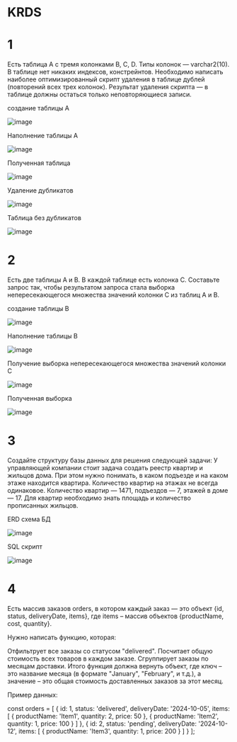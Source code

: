 # KRDS
# 1
Есть таблица A с тремя колонками B, C, D. Типы колонок — varchar2(10). В таблице нет никаких индексов, констрейнтов. Необходимо написать наиболее оптимизированный скрипт удаления в таблице дублей (повторений всех трех колонок). Результат удаления скрипта — в таблице должны остаться только неповторяющиеся записи.

создание таблицы A

![image](https://github.com/user-attachments/assets/757d3a1b-8ef0-4d4c-8f8c-7f29b1e3d79b)

Наполнение таблицы A

![image](https://github.com/user-attachments/assets/c900c985-e0d5-4d35-a2de-97fb3f72e8ef)

Полученная таблица

![image](https://github.com/user-attachments/assets/fdee3a30-33e5-4d86-9d2b-f87cf9768c97)

Удаление дубликатов

![image](https://github.com/user-attachments/assets/c0fcc7c6-c9bf-4fd7-af04-824820ee5871)

Таблица без дубликатов

![image](https://github.com/user-attachments/assets/bb895c80-a1d1-46f2-859b-0bd5e993cb04)

# 2
Есть две таблицы A и B. В каждой таблице есть колонка C. Составьте запрос так, чтобы результатом запроса стала выборка непересекающегося множества значений колонки C из таблиц A и B.

создание таблицы B

![image](https://github.com/user-attachments/assets/03deb52b-bf47-4f6b-9c44-8485ecb1a909)

Наполнение таблицы B

![image](https://github.com/user-attachments/assets/5bed0923-3ecc-4275-8adc-3abf7561e47d)

Получение выборка непересекающегося множества значений колонки C

![image](https://github.com/user-attachments/assets/06c64c85-86b7-48c2-a58c-e3eb52df83a7)

Полученная выборка

![image](https://github.com/user-attachments/assets/b124c6b9-1e06-46b3-ad58-d4f539cdfaa8)

# 3
Создайте структуру базы данных для решения следующей задачи: У управляющей компании стоит задача создать реестр квартир и жильцов дома. При этом нужно понимать, в каком подъезде и на каком этаже находится квартира. Количество квартир на этажах не всегда одинаковое. Количество квартир — 1471, подъездов — 7, этажей в доме — 17. Для квартир необходимо знать площадь и количество прописанных жильцов.


ERD схема БД

![image](https://github.com/user-attachments/assets/ea13729a-c08e-4e60-934c-03d6f3e6170d)

SQL скрипт

![image](https://github.com/user-attachments/assets/fa76387b-b115-458b-b590-8d3d4e83039a)

# 4
Есть массив заказов orders, в котором каждый заказ — это объект {id, status, deliveryDate, items}, где items – массив объектов {productName, cost, quantity}.

Нужно написать функцию, которая:

Отфильтрует все заказы со статусом "delivered".
Посчитает общую стоимость всех товаров в каждом заказе.
Сгруппирует заказы по месяцам доставки.
Итого функция должна вернуть объект, где ключ – это название месяца (в формате "January", "February", и т.д.), а значение – это общая стоимость доставленных заказов за этот месяц.

Пример данных:

const orders = [ 
    { 
        id: 1, 
        status: 'delivered', 
        deliveryDate: '2024-10-05', 
        items: [ 
            { productName: 'Item1', quantity: 2, price: 50 }, 
            { productName: 'Item2', quantity: 1, price: 100 } 
        ] 
    }, 
    { 
        id: 2, 
        status: 'pending', 
        deliveryDate: '2024-10-12', 
        items: [ 
            { productName: 'Item3', quantity: 1, price: 200 } 
        ] 
    } 
];
